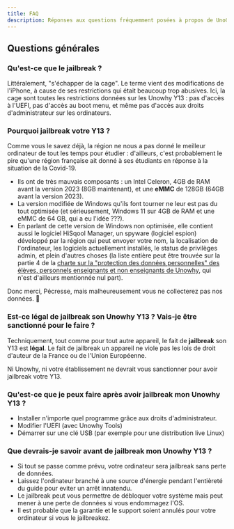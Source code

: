 ```yaml
---
title: FAQ
description: Réponses aux questions fréquemment posées à propos de UnoGuide.
---
```


## Questions générales

### Qu'est-ce que le jailbreak ?

Littéralement, "s'échapper de la cage". Le terme vient des modifications de l'iPhone, à cause de ses restrictions qui était beaucoup trop abusives. Ici, la cage sont toutes les restrictions données sur les Unowhy Y13 : pas d'accès à l'UEFI, pas d'accès au boot menu, et même pas d'accès aux droits d'administrateur sur les ordinateurs.

### Pourquoi jailbreak votre Y13 ?

Comme vous le savez déjà, la région ne nous a pas donné le meilleur ordinateur de tout les temps pour étudier : d'ailleurs, c'est probablement le pire qu'une région française ait donné à ses étudiants en réponse à la situation de la Covid-19. 
- Ils ont de très mauvais composants : un Intel Celeron, 4GB de RAM avant la version 2023 (8GB maintenant), et une **eMMC** de 128GB (64GB avant la version 2023). 
- La version modifiée de Windows qu'ils font tourner ne leur est pas du tout optimisée (et sérieusement, Windows 11 sur 4GB de RAM et une eMMC de 64 GB, qui a eu l'idée ???). 
- En parlant de cette version de Windows non optimisée, elle contient aussi le logiciel HiSqool Manager, un spyware (logiciel espion) développé par la région qui peut envoyer votre nom, la localisation de l'ordinateur, les logiciels actuellement installés, le status de privilèges admin, et plein d'autres choses (la liste entière peut être trouvée sur la partie 4 de la [charte sur la "protection des données personnelles" des élèves,
personnels enseignants et non enseignants de Unowhy](https://iledefrance-unowhy.com/charte-donnees/), qui n'est d'ailleurs mentionnée nul part).

Donc merci, Pécresse, mais malheureusement vous ne collecterez pas nos données. 🤡

### Est-ce légal de jailbreak son Unowhy Y13 ? Vais-je être sanctionné pour le faire ?

Techniquement, tout comme pour tout autre appareil, le fait de **jailbreak** son Y13 est **légal**. Le fait de jailbreak un appareil ne viole pas les lois de droit d'auteur de la France ou de l'Union Européenne.

Ni Unowhy, ni votre établissement ne devrait vous sanctionner pour avoir jailbreak votre Y13.

### Qu'est-ce que je peux faire après avoir jailbreak mon Unowhy Y13 ?

- Installer n'importe quel programme grâce aux droits d'administrateur.
- Modifier l'UEFI (avec Unowhy Tools)
- Démarrer sur une clé USB (par exemple pour une distribution live Linux)

### Que devrais-je savoir avant de jailbreak mon Unowhy Y13 ?

- Si tout se passe comme prévu, votre ordinateur sera jailbreak sans perte de données.
- Laissez l'ordinateur branché à une source d'énergie pendant l'entièreté du guide pour eviter un arrêt innatendu.
- Le jailbreak peut vous permettre de débloquer votre système mais peut mener à une perte de données si vous endommagez l'OS.
- Il est probable que la garantie et le support soient annulés pour votre ordinateur si vous le jailbreakez.